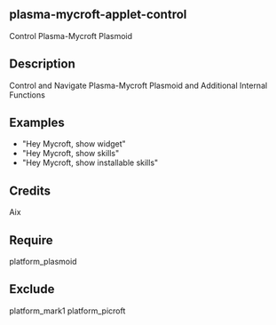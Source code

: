 ## plasma-mycroft-applet-control
Control Plasma-Mycroft Plasmoid

## Description 
Control and Navigate Plasma-Mycroft Plasmoid and Additional Internal Functions

## Examples 
* "Hey Mycroft, show widget"
* "Hey Mycroft, show skills"
* "Hey Mycroft, show installable skills"

## Credits 
Aix

## Require 
platform_plasmoid 

## Exclude 
platform_mark1 platform_picroft 
